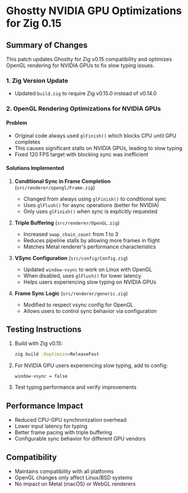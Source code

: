 # Ghostty NVIDIA GPU Optimizations for Zig 0.15

## Summary of Changes

This patch updates Ghostty for Zig v0.15 compatibility and optimizes OpenGL rendering for NVIDIA GPUs to fix slow typing issues.

### 1. Zig Version Update
- Updated `build.zig` to require Zig v0.15.0 instead of v0.14.0

### 2. OpenGL Rendering Optimizations for NVIDIA GPUs

#### Problem
- Original code always used `glFinish()` which blocks CPU until GPU completes
- This causes significant stalls on NVIDIA GPUs, leading to slow typing
- Fixed 120 FPS target with blocking sync was inefficient

#### Solutions Implemented

1. **Conditional Sync in Frame Completion** (`src/renderer/opengl/Frame.zig`)
   - Changed from always using `glFinish()` to conditional sync
   - Uses `glFlush()` for async operations (better for NVIDIA)
   - Only uses `glFinish()` when sync is explicitly requested

2. **Triple Buffering** (`src/renderer/OpenGL.zig`)
   - Increased `swap_chain_count` from 1 to 3
   - Reduces pipeline stalls by allowing more frames in flight
   - Matches Metal renderer's performance characteristics

3. **VSync Configuration** (`src/config/Config.zig`)
   - Updated `window-vsync` to work on Linux with OpenGL
   - When disabled, uses `glFlush()` for lower latency
   - Helps users experiencing slow typing on NVIDIA GPUs

4. **Frame Sync Logic** (`src/renderer/generic.zig`)
   - Modified to respect vsync config for OpenGL
   - Allows users to control sync behavior via configuration

## Testing Instructions

1. Build with Zig v0.15:
   ```bash
   zig build -Doptimize=ReleaseFast
   ```

2. For NVIDIA GPU users experiencing slow typing, add to config:
   ```
   window-vsync = false
   ```

3. Test typing performance and verify improvements

## Performance Impact

- Reduced CPU-GPU synchronization overhead
- Lower input latency for typing
- Better frame pacing with triple buffering
- Configurable sync behavior for different GPU vendors

## Compatibility

- Maintains compatibility with all platforms
- OpenGL changes only affect Linux/BSD systems
- No impact on Metal (macOS) or WebGL renderers